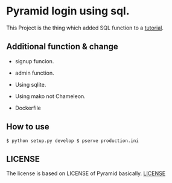 
# Pyramid login using sql.

This Project is the thing which added SQL function to a [tutorial](https://github.com/Pylons/pyramid/tree/1.3-branch/docs/tutorials/wiki2/src/authorization/>).

## Additional function & change
 
 * signup funcion.
 * admin function.
 * Using sqlite.
 * Using mako not Chameleon.

 * Dockerfile 

## How to use

`
$ python setup.py develop
$ pserve production.ini
`

## LICENSE
  
  The license is based on LICENSE of Pyramid  basically.
  [LICENSE](https://github.com/pylonsproject-jp/pyramid/blob/doc-ja/LICENSE.txt)


